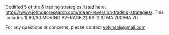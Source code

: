Codified 5 of the 6 trading strategies listed here: https://www.johndeoresearch.com/mean-reversion-trading-strategies/. 
This includes 1) 90/30 MOVING AVERAGE 2) RSI 2 3) MA 200/MA 20

For any questions or concerns, please contact volynsal@gmail.com
